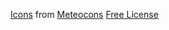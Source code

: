 [Icons](https://github.com/furkot/icon-fonts/tree/main/svg/furkot/meteocons) from [Meteocons](https://www.alessioatzeni.com/meteocons/)
[Free License](https://www.alessioatzeni.com/meteocons/#about)
